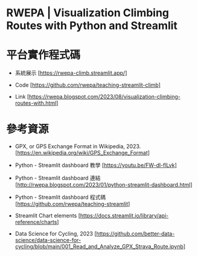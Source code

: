 # RWEPA | Visualization Climbing Routes with Python and Streamlit

# 平台實作程式碼

+ 系統展示 [https://rwepa-climb.streamlit.app/]

+ Code [https://github.com/rwepa/teaching-streamlit-climb]

+ Link [https://rwepa.blogspot.com/2023/08/visualization-climbing-routes-with.html]

# 參考資源

+ GPX, or GPS Exchange Format in Wikipedia, 2023.
[https://en.wikipedia.org/wiki/GPS_Exchange_Format]

+ Python - Streamlit dashboard 教學
[https://youtu.be/FW-dl-flLvk]

+ Python - Streamlit dashboard 連結 
[http://rwepa.blogspot.com/2023/01/python-streamlit-dashboard.html]

+ Python - Streamlit dashboard 程式碼 
[https://github.com/rwepa/teaching-streamlit]

+ Streamlit Chart elements 
[https://docs.streamlit.io/library/api-reference/charts]

+ Data Science for Cycling, 2023
[https://github.com/better-data-science/data-science-for-cycling/blob/main/001_Read_and_Analyze_GPX_Strava_Route.ipynb]
